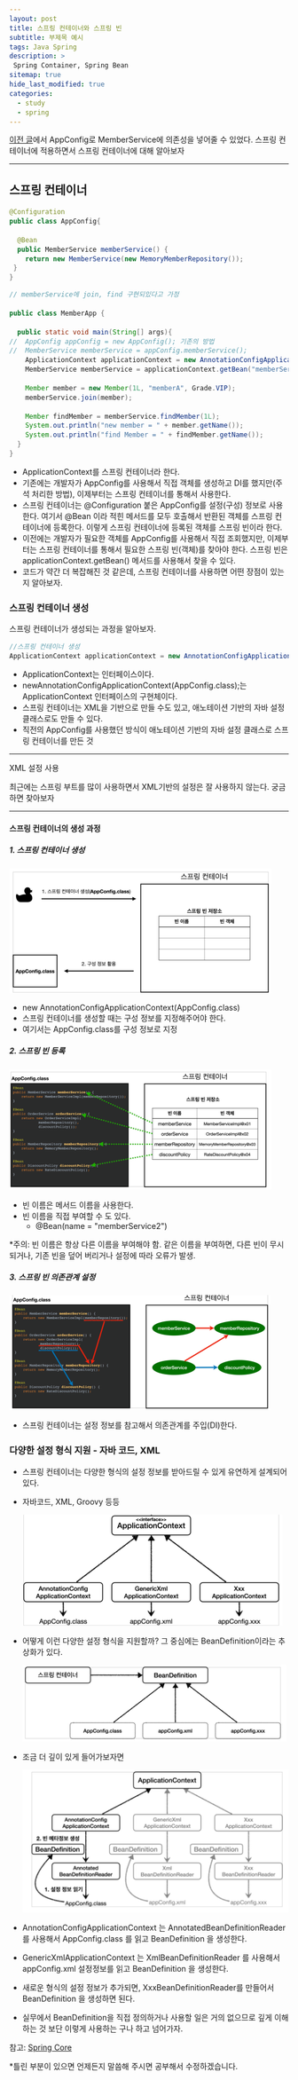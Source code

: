 ```yaml
---
layout: post
title: 스프링 컨테이너와 스프링 빈
subtitle: 부제목 예시
tags: Java Spring
description: >
 Spring Container, Spring Bean
sitemap: true
hide_last_modified: true
categories:
  - study
  - spring
---
```

[이전 글]에서 AppConfig로 MemberService에 의존성을 넣어줄 수 있었다. 스프링 컨테이너에 적용하면서 스프링 컨테이너에 대해 알아보자


[이전 글]: https://parkmuhyeun.github.io/study/spring/2022-02-10-Spring(2)/

--- 

## 스프링 컨테이너

```java
@Configuration
public class AppConfig{

  @Bean
  public MemberService memberService() {
    return new MemberService(new MemoryMemberRepository());
 }
}

```


```java
// memberService에 join, find 구현되있다고 가정

public class MemberApp {

  public static void main(String[] args){
//  AppConfig appConfig = new AppConfig(); 기존의 방법
//  MemberService memberService = appConfig.memberService();
    ApplicationContext applicationContext = new AnnotationConfigApplicationContext(AppConfig.class);
    MemberService memberService = applicationContext.getBean("memberService", MemberService.class);

    Member member = new Member(1L, "memberA", Grade.VIP);
    memberService.join(member);

    Member findMember = memberService.findMember(1L);
    System.out.println("new member = " + member.getName());
    System.out.println("find Member = " + findMember.getName());
  }
}
```
- ApplicationContext를 스프링 컨테이너라 한다.
- 기존에는 개발자가 AppConfig를 사용해서 직접 객체를 생성하고 DI를 했지만(주석 처리한 방법), 이제부터는 스프링 컨테이너를 통해서 사용한다.
- 스프링 컨테이너는 @Configuration 붙은 AppConfig를 설정(구성) 정보로 사용한다. 여기서 @Bean 이라 적힌 메서드를 모두 호출해서 반환된 객체를 스프링 컨테이너에 등록한다. 이렇게 스프링 컨테이너에 등록된 객체를 스프링 빈이라 한다.
- 이전에는 개발자가 필요한 객체를 AppConfig를 사용해서 직접 조회했지만, 이제부터는 스프링 컨테이너를 통해서 필요한 스프링 빈(객체)를 찾아야 한다. 스프링 빈은 applicationContext.getBean() 메서드를 사용해서 찾을 수 있다.
- 코드가 약간 더 복잡해진 것 같은데, 스프링 컨테이너를 사용하면 어떤 장점이 있는지 알아보자.

### 스프링 컨테이너 생성

스프링 컨테이너가 생성되는 과정을 알아보자.
```java
//스프링 컨테이너 생성
ApplicationContext applicationContext = new AnnotationConfigApplicationContext(AppConfig.class);
```
- ApplicationContext는 인터페이스이다.
- newAnnotationConfigApplicationContext(AppConfig.class);는 ApplicationContext 인터페이스의 구현체이다.
- 스프링 컨테이너는 XML을 기반으로 만들 수도 있고, 애노테이션 기반의 자바 설정 클래스로도 만들 수 있다.
- 직전의 AppConfig를 사용했던 방식이 애노테이션 기반의 자바 설정 클래스로 스프링 컨테이너를 만든 것

---
XML 설정 사용


최근에는 스프링 부트를 많이 사용하면서 XML기반의 설정은 잘 사용하지 않는다. 궁금하면 찾아보자

---

#### 스프링 컨테이너의 생성 과정

##### 1. 스프링 컨테이너 생성

![img](/assets/img/blog/study/spring/Spring(3)_1.PNG)

- new AnnotationConfigApplicationContext(AppConfig.class)
- 스프링 컨테이너를 생성할 때는 구성 정보를 지정해주어야 한다.
- 여기서는 AppConfig.class를 구성 정보로 지정

##### 2. 스프링 빈 등록

![img](/assets/img/blog/study/spring/Spring(3)_2.PNG)

- 빈 이름은 메서드 이름을 사용한다.
- 빈 이름을 직접 부여할 수 도 있다.
  - @Bean(name = "memberService2")

*주의: 빈 이름은 항상 다른 이름을 부여해야 함. 같은 이름을 부여하면, 다른 빈이 무시되거나, 기존 빈을 덮어 버리거나 설정에 따라 오류가 발생.

##### 3. 스프링 빈 의존관계 설정

![img](/assets/img/blog/study/spring/Spring(3)_3.PNG)

- 스프링 컨테이너는 설정 정보를 참고해서 의존관계를 주입(DI)한다.

### 다양한 설정 형식 지원 - 자바 코드, XML
- 스프링 컨테이너는 다양한 형식의 설정 정보를 받아드릴 수 있게 유연하게 설계되어 있다.
- 자바코드, XML, Groovy 등등

  ![img](/assets/img/blog/study/spring/Spring(3)_4.PNG)

- 어떻게 이런 다양한 설정 형식을 지원할까? 그 중심에는 BeanDefinition이라는 추상화가 있다.

  ![img](/assets/img/blog/study/spring/Spring(3)_6.PNG)

- 조금 더 깊이 있게 들어가보자면

  ![img](/assets/img/blog/study/spring/Spring(3)_5.PNG)
  
- AnnotationConfigApplicationContext 는 AnnotatedBeanDefinitionReader 를 사용해서 AppConfig.class 를 읽고 BeanDefinition 을 생성한다.
- GenericXmlApplicationContext 는 XmlBeanDefinitionReader 를 사용해서 appConfig.xml 설정정보를 읽고 BeanDefinition 을 생성한다.
- 새로운 형식의 설정 정보가 추가되면, XxxBeanDefinitionReader를 만들어서 BeanDefinition 을 생성하면 된다.
- 실무에서 BeanDefinition을 직접 정의하거나 사용할 일은 거의 없으므로 깊게 이해하는 것 보단 이렇게 사용하는 구나 하고 넘어가자.

참고:
[Spring Core](https://www.inflearn.com/course/%EC%8A%A4%ED%94%84%EB%A7%81-%ED%95%B5%EC%8B%AC-%EC%9B%90%EB%A6%AC-%EA%B8%B0%EB%B3%B8%ED%8E%B8)

*틀린 부분이 있으면 언제든지 말씀해 주시면 공부해서 수정하겠습니다.